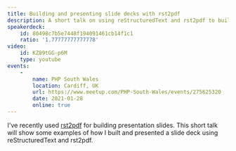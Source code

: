 ```yaml
---
title: Building and presenting slide decks with rst2pdf
description: A short talk on using reStructuredText and rst2pdf to build presentation slides, built with rst2pdf.
speakerdeck:
    id: 80498c7b5e7448f194091461cb14f1c1
    ratio: '1.77777777777778'
video:
    id: KZ89tGG-p6M
    type: youtube
events:
    -
        name: PHP South Wales
        location: Cardiff, UK
        url: https://www.meetup.com/PHP-South-Wales/events/275625320
        date: 2021-01-28
        online: true
---
```


I've recently used [rst2pdf](https://rst2pdf.org) for building presentation slides. This short talk will show some examples of how I built and presented a slide deck using reStructuredText and rst2pdf.

